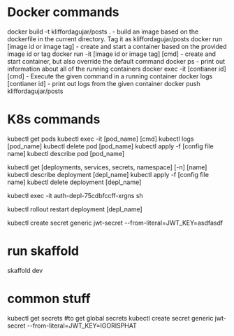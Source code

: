 # Docker commands

docker build -t kliffordagujar/posts .
    - build an image based on the dockerfile in the current directory. Tag it as kliffordagujar/posts
docker run [image id or image tag]
    - create and start a container based on the provided image id or tag
docker run -it [image id or image tag] [cmd]
    - create and start container, but also override the default command
docker ps
    - print out information about all of the running containers
docker exec -it [contianer id] [cmd]
    - Execute the given command in a running container
docker logs [contianer id]
    - print out logs from the given container
docker push kliffordagujar/posts

# K8s commands 

kubectl get pods
kubectl exec -it [pod_name] [cmd]
kubectl logs [pod_name]
kubectl delete pod [pod_name]
kubectl apply -f [config file name]
kubectl describe pod [pod_name]

kubectl get [deployments, services, secrets, namespace] [-n] [name]
kubectl describe deployment [depl_name]
kubectl apply -f [config file name]
kubectl delete deployment [depl_name]

kubectl exec -it auth-depl-75cdbfccff-xrgns sh

kubectl rollout restart deployment [depl_name]

kubectl create secret generic jwt-secret --from-literal=JWT_KEY=asdfasdf

# run skaffold
skaffold dev


# common stuff
kubectl get secrets #to get global secrets
kubectl create secret generic jwt-secret --from-literal=JWT_KEY=IGORISPHAT